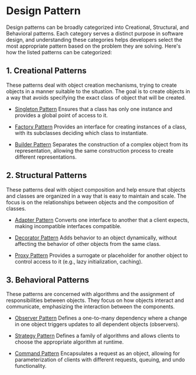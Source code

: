 # Design Pattern

Design patterns can be broadly categorized into Creational, Structural, and Behavioral patterns. Each category serves a distinct purpose in software design, and understanding these categories helps developers select the most appropriate pattern based on the problem they are solving. Here's how the listed patterns can be categorized:

## 1. Creational Patterns

These patterns deal with object creation mechanisms, trying to create objects in a manner suitable to the situation. The goal is to create objects in a way that avoids specifying the exact class of object that will be created.

- [Singleton Pattern](/guide/essentials/design-patterns/singleton-pattern)
Ensures that a class has only one instance and provides a global point of access to it.

- [Factory Pattern](/guide/essentials/design-patterns/factory-pattern)
Provides an interface for creating instances of a class, with its subclasses deciding which class to instantiate.

- [Builder Pattern](/guide/essentials/design-patterns/builder-pattern)
Separates the construction of a complex object from its representation, allowing the same construction process to create different representations.

## 2. Structural Patterns

These patterns deal with object composition and help ensure that objects and classes are organized in a way that is easy to maintain and scale. The focus is on the relationships between objects and the composition of classes.

- [Adapter Pattern](/guide/essentials/design-patterns/adapter-pattern)
Converts one interface to another that a client expects, making incompatible interfaces compatible.

- [Decorator Pattern](/guide/essentials/design-patterns/decorator-pattern)
Adds behavior to an object dynamically, without affecting the behavior of other objects from the same class.

- [Proxy Pattern](/guide/essentials/design-patterns/proxy-pattern)
Provides a surrogate or placeholder for another object to control access to it (e.g., lazy initialization, caching).

## 3. Behavioral Patterns

These patterns are concerned with algorithms and the assignment of responsibilities between objects. They focus on how objects interact and communicate, emphasizing the interaction between the components.

- [Observer Pattern](/guide/essentials/design-patterns/observer-pattern)
Defines a one-to-many dependency where a change in one object triggers updates to all dependent objects (observers).

- [Strategy Pattern](/guide/essentials/design-patterns/strategy-pattern)
Defines a family of algorithms and allows clients to choose the appropriate algorithm at runtime.

- [Command Pattern](/guide/essentials/design-patterns/command-pattern)
Encapsulates a request as an object, allowing for parameterization of clients with different requests, queuing, and undo functionality.

